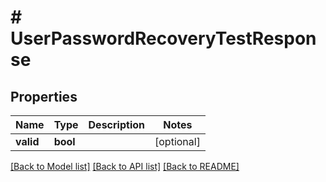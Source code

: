 # # UserPasswordRecoveryTestResponse

## Properties

Name | Type | Description | Notes
------------ | ------------- | ------------- | -------------
**valid** | **bool** |  | [optional]

[[Back to Model list]](../../README.md#models) [[Back to API list]](../../README.md#endpoints) [[Back to README]](../../README.md)

